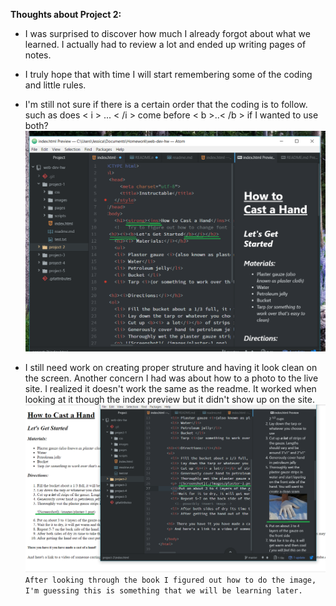 **Thoughts about Project 2:**
- I was surprised to discover how much I already forgot about what we learned. I actually had to review a lot and ended up writing pages of notes.
- I truly hope that with time I will start remembering some of the coding and little rules.
- I'm still not sure if there is a certain order that the coding is to follow. such as does < i > ... < /i > come before < b >..< /b > if I wanted to use both?
![Screenshot](./images/screenshot-2.png)

- I still need work on creating proper struture and having it look clean on the screen. Another concern I had was about how to a photo to the live site. I realized it doesn't work the same as the readme. It worked when looking at it though the index preview but it didn't show up on the site.
![Screenshot](./images/screenshot-3.png)
`After looking through the book I figured out how to do the image, I'm guessing this is something that we will be learning later.`

